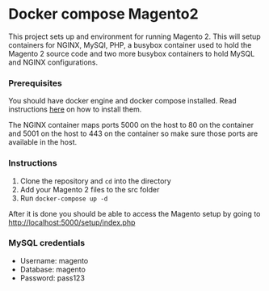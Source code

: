 # Docker compose Magento2

This project sets up and environment for running Magento 2.
This will setup containers for NGINX, MySQl, PHP, a busybox container
used to hold the Magento 2 source code and two more busybox containers
to hold MySQL and NGINX configurations.

### Prerequisites

You should have docker engine and docker compose installed.
Read instructions [here](https://docs.docker.com/compose/install/)
on how to install them.

The NGINX container maps ports 5000 on the host to 80 on the container
and 5001 on the host to 443 on the container so make sure those
ports are available in the host.

### Instructions

1. Clone the repository and `cd` into the directory
2. Add your Magento 2 files to the src folder
3. Run `docker-compose up -d`

After it is done you should be able to access the Magento setup by going to
[http://localhost:5000/setup/index.php](http://localhost:5000/setup/index.php)

### MySQL credentials

* Username: magento
* Database: magento
* Password: pass123

